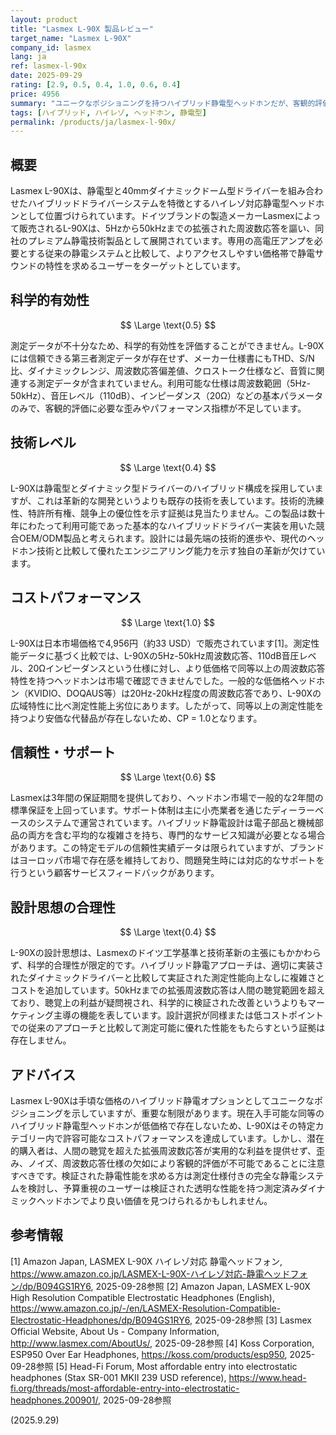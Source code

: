 ```yaml
---
layout: product
title: "Lasmex L-90X 製品レビュー"
target_name: "Lasmex L-90X"
company_id: lasmex
lang: ja
ref: lasmex-l-90x
date: 2025-09-29
rating: [2.9, 0.5, 0.4, 1.0, 0.6, 0.4]
price: 4956
summary: "ユニークなポジショニングを持つハイブリッド静電型ヘッドホンだが、客観的評価に必要な測定データが不足"
tags: [ハイブリッド, ハイレゾ, ヘッドホン, 静電型]
permalink: /products/ja/lasmex-l-90x/
---
```

## 概要

Lasmex L-90Xは、静電型と40mmダイナミックドーム型ドライバーを組み合わせたハイブリッドドライバーシステムを特徴とするハイレゾ対応静電型ヘッドホンとして位置づけられています。ドイツブランドの製造メーカーLasmexによって販売されるL-90Xは、5Hzから50kHzまでの拡張された周波数応答を謳い、同社のプレミアム静電技術製品として展開されています。専用の高電圧アンプを必要とする従来の静電システムと比較して、よりアクセスしやすい価格帯で静電サウンドの特性を求めるユーザーをターゲットとしています。

## 科学的有効性

$$ \Large \text{0.5} $$

測定データが不十分なため、科学的有効性を評価することができません。L-90Xには信頼できる第三者測定データが存在せず、メーカー仕様書にもTHD、S/N比、ダイナミックレンジ、周波数応答偏差値、クロストーク仕様など、音質に関連する測定データが含まれていません。利用可能な仕様は周波数範囲（5Hz-50kHz）、音圧レベル（110dB）、インピーダンス（20Ω）などの基本パラメータのみで、客観的評価に必要な歪みやパフォーマンス指標が不足しています。

## 技術レベル

$$ \Large \text{0.4} $$

L-90Xは静電型とダイナミック型ドライバーのハイブリッド構成を採用していますが、これは革新的な開発というよりも既存の技術を表しています。技術的洗練性、特許所有権、競争上の優位性を示す証拠は見当たりません。この製品は数十年にわたって利用可能であった基本的なハイブリッドドライバー実装を用いた競合OEM/ODM製品と考えられます。設計には最先端の技術的進歩や、現代のヘッドホン技術と比較して優れたエンジニアリング能力を示す独自の革新が欠けています。

## コストパフォーマンス

$$ \Large \text{1.0} $$

L-90Xは日本市場価格で4,956円（約33 USD）で販売されています[1]。測定性能データに基づく比較では、L-90Xの5Hz-50kHz周波数応答、110dB音圧レベル、20Ωインピーダンスという仕様に対し、より低価格で同等以上の周波数応答特性を持つヘッドホンは市場で確認できませんでした。一般的な低価格ヘッドホン（KVIDIO、DOQAUS等）は20Hz-20kHz程度の周波数応答であり、L-90Xの広域特性に比べ測定性能上劣位にあります。したがって、同等以上の測定性能を持つより安価な代替品が存在しないため、CP = 1.0となります。

## 信頼性・サポート

$$ \Large \text{0.6} $$

Lasmexは3年間の保証期間を提供しており、ヘッドホン市場で一般的な2年間の標準保証を上回っています。サポート体制は主に小売業者を通じたディーラーベースのシステムで運営されています。ハイブリッド静電設計は電子部品と機械部品の両方を含む平均的な複雑さを持ち、専門的なサービス知識が必要となる場合があります。この特定モデルの信頼性実績データは限られていますが、ブランドはヨーロッパ市場で存在感を維持しており、問題発生時には対応的なサポートを行うという顧客サービスフィードバックがあります。

## 設計思想の合理性

$$ \Large \text{0.4} $$

L-90Xの設計思想は、Lasmexのドイツ工学基準と技術革新の主張にもかかわらず、科学的合理性が限定的です。ハイブリッド静電アプローチは、適切に実装されたダイナミックドライバーと比較して実証された測定性能向上なしに複雑さとコストを追加しています。50kHzまでの拡張周波数応答は人間の聴覚範囲を超えており、聴覚上の利益が疑問視され、科学的に検証された改善というよりもマーケティング主導の機能を表しています。設計選択が同様または低コストポイントでの従来のアプローチと比較して測定可能に優れた性能をもたらすという証拠は存在しません。

## アドバイス

Lasmex L-90Xは手頃な価格のハイブリッド静電オプションとしてユニークなポジショニングを示していますが、重要な制限があります。現在入手可能な同等のハイブリッド静電型ヘッドホンが低価格で存在しないため、L-90Xはその特定カテゴリー内で許容可能なコストパフォーマンスを達成しています。しかし、潜在的購入者は、人間の聴覚を超えた拡張周波数応答が実用的な利益を提供せず、歪み、ノイズ、周波数応答仕様の欠如により客観的評価が不可能であることに注意すべきです。検証された静電性能を求める方は測定仕様付きの完全な静電システムを検討し、予算重視のユーザーは検証された透明な性能を持つ測定済みダイナミックヘッドホンでより良い価値を見つけられるかもしれません。

## 参考情報

[1] Amazon Japan, LASMEX L-90X ハイレゾ対応 静電ヘッドフォン, https://www.amazon.co.jp/LASMEX-L-90X-ハイレゾ対応-静電ヘッドフォン/dp/B094GS1RY6, 2025-09-28参照
[2] Amazon Japan, LASMEX L-90X High Resolution Compatible Electrostatic Headphones (English), https://www.amazon.co.jp/-/en/LASMEX-Resolution-Compatible-Electrostatic-Headphones/dp/B094GS1RY6, 2025-09-28参照
[3] Lasmex Official Website, About Us - Company Information, http://www.lasmex.com/AboutUs/, 2025-09-28参照
[4] Koss Corporation, ESP950 Over Ear Headphones, https://koss.com/products/esp950, 2025-09-28参照
[5] Head-Fi Forum, Most affordable entry into electrostatic headphones (Stax SR-001 MKII 239 USD reference), https://www.head-fi.org/threads/most-affordable-entry-into-electrostatic-headphones.200901/, 2025-09-28参照

(2025.9.29)